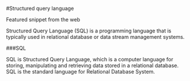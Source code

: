 #Structured query language


Featured snippet from the web

Structured Query Language (SQL) is a programming language that is typically used in relational database or data stream management systems.

###SQL
SQL is Structured Query Language, which is a computer language for storing, manipulating and retrieving data stored in a relational database. SQL is the standard language for Relational Database System.